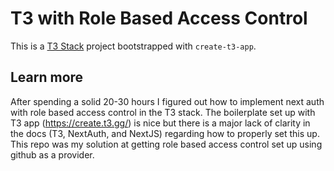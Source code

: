 # T3 with Role Based Access Control

This is a [T3 Stack](https://create.t3.gg/) project bootstrapped with `create-t3-app`.

## Learn more

After spending a solid 20-30 hours I figured out how to implement next auth with role based access control in the T3 stack. The boilerplate set up with T3 app (https://create.t3.gg/) is nice but there is a major lack of clarity in the docs (T3, NextAuth, and NextJS) regarding how to properly set this up. This repo was my solution at getting role based access control set up using github as a provider.

